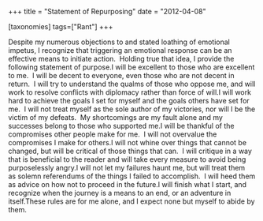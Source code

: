 +++
title = "Statement of Repurposing"
date = "2012-04-08"

[taxonomies]
tags=["Rant"]
+++

Despite my numerous objections to and stated loathing of emotional impetus, I recognize that triggering an emotional response can be an effective means to initiate action.  Holding true that idea, I provide the following statement of purpose.I will be excellent to those who are excellent to me.  I will be decent to everyone, even those who are not decent in return.  I will try to understand the qualms of those who oppose me, and will work to resolve conflicts with diplomacy rather than force of will.I will work hard to achieve the goals I set for myself and the goals others have set for me.  I will not treat myself as the sole author of my victories, nor will I be the victim of my defeats.  My shortcomings are my fault alone and my successes belong to those who supported me.I will be thankful of the compromises other people make for me.  I will not overvalue the compromises I make for others.I will not whine over things that cannot be changed, but will be critical of those things that can.  I will critique in a way that is beneficial to the reader and will take every measure to avoid being purposelessly angry.I will not let my failures haunt me, but will treat them as solemn referendums of the things I failed to accomplish.  I will heed them as advice on how not to proceed in the future.I will finish what I start, and recognize when the journey is a means to an end, or an adventure in itself.These rules are for me alone, and I expect none but myself to abide by them.
